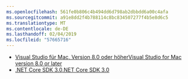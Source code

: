 ```yaml
---
ms.openlocfilehash: 561fe0b806c4b494dd6d798ab2dbbdd6a00c4afa
ms.sourcegitcommit: a91e8dd2f4b788114c8bc834507277f4b5e8d6c5
ms.translationtype: MT
ms.contentlocale: de-DE
ms.lasthandoff: 02/04/2019
ms.locfileid: "57665716"
---
```

* [<span data-ttu-id="dd778-101">Visual Studio für Mac, Version 8.0 oder höher</span><span class="sxs-lookup"><span data-stu-id="dd778-101">Visual Studio for Mac version 8.0 or later</span></span>](https://visualstudio.microsoft.com/vs/mac/)
* [<span data-ttu-id="dd778-102">.NET Core SDK 3.0</span><span class="sxs-lookup"><span data-stu-id="dd778-102">.NET Core SDK 3.0</span></span>](https://dotnet.microsoft.com/download/dotnet-core/3.0)
